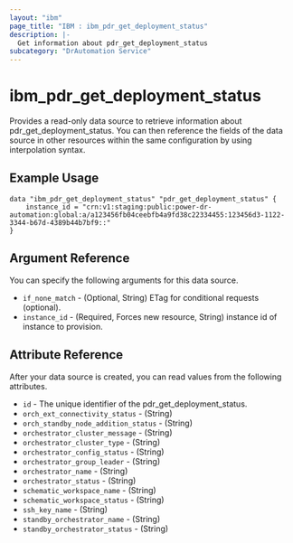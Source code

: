 ```yaml
---
layout: "ibm"
page_title: "IBM : ibm_pdr_get_deployment_status"
description: |-
  Get information about pdr_get_deployment_status
subcategory: "DrAutomation Service"
---
```


# ibm_pdr_get_deployment_status

Provides a read-only data source to retrieve information about pdr_get_deployment_status. You can then reference the fields of the data source in other resources within the same configuration by using interpolation syntax.

## Example Usage

```hcl
data "ibm_pdr_get_deployment_status" "pdr_get_deployment_status" {
	instance_id = "crn:v1:staging:public:power-dr-automation:global:a/a123456fb04ceebfb4a9fd38c22334455:123456d3-1122-3344-b67d-4389b44b7bf9::"
}
```

## Argument Reference

You can specify the following arguments for this data source.

* `if_none_match` - (Optional, String) ETag for conditional requests (optional).
* `instance_id` - (Required, Forces new resource, String) instance id of instance to provision.

## Attribute Reference

After your data source is created, you can read values from the following attributes.

* `id` - The unique identifier of the pdr_get_deployment_status.
* `orch_ext_connectivity_status` - (String) 
* `orch_standby_node_addition_status` - (String) 
* `orchestrator_cluster_message` - (String) 
* `orchestrator_cluster_type` - (String) 
* `orchestrator_config_status` - (String) 
* `orchestrator_group_leader` - (String) 
* `orchestrator_name` - (String) 
* `orchestrator_status` - (String) 
* `schematic_workspace_name` - (String) 
* `schematic_workspace_status` - (String) 
* `ssh_key_name` - (String) 
* `standby_orchestrator_name` - (String) 
* `standby_orchestrator_status` - (String) 

